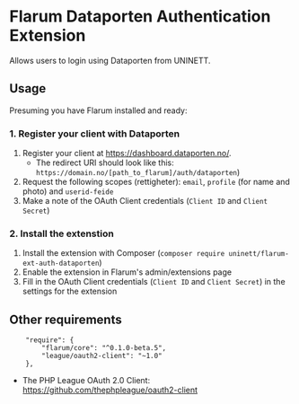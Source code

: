 # Flarum Dataporten Authentication Extension

Allows users to login using Dataporten from UNINETT.

## Usage

Presuming you have Flarum installed and ready:

### 1. Register your client with Dataporten

1. Register your client at https://dashboard.dataporten.no/. 
    - The redirect URI should look like this: `https://domain.no/[path_to_flarum]/auth/dataporten`)
2. Request the following scopes (rettigheter): `email`, `profile` (for name and photo) and `userid-feide`
3. Make a note of the OAuth Client credentials (`Client ID` and `Client Secret`)

### 2. Install the extenstion

1. Install the extension with Composer (`composer require uninett/flarum-ext-auth-dataporten`)
2. Enable the extension in Flarum's admin/extensions page
3. Fill in the OAuth Client credentials (`Client ID` and `Client Secret`) in the settings for the extension

## Other requirements

```
    "require": {
        "flarum/core": "^0.1.0-beta.5",
        "league/oauth2-client": "~1.0"
    },
```

- The PHP League OAuth 2.0 Client: https://github.com/thephpleague/oauth2-client
